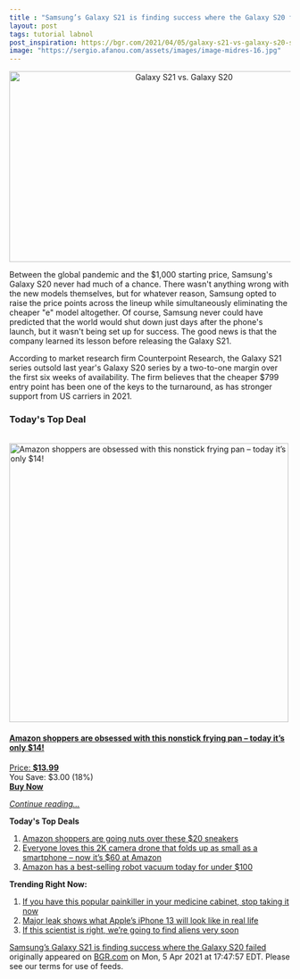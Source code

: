 ```yaml
---
title : "Samsung’s Galaxy S21 is finding success where the Galaxy S20 failed"
layout: post
tags: tutorial labnol
post_inspiration: https://bgr.com/2021/04/05/galaxy-s21-vs-galaxy-s20-sales-2021/
image: "https://sergio.afanou.com/assets/images/image-midres-16.jpg"
---
```


<center><a href="https://bgr.com/2021/04/05/galaxy-s21-vs-galaxy-s20-sales-2021/" class="bgr-rss-featured-image bgr-rss-test-class"><img loading="lazy" width="610" height="342" src="https://bgr.com/wp-content/uploads/2021/01/Galaxy-S21_violet_pink_gray_white.jpg?quality=70&amp;strip=all&amp;w=610" class="attachment-feed_normal size-feed_normal wp-post-image" alt="Galaxy S21 vs. Galaxy S20" loading="lazy" srcset="https://bgr.com/wp-content/uploads/2021/01/Galaxy-S21_violet_pink_gray_white.jpg 1600w, https://bgr.com/wp-content/uploads/2021/01/Galaxy-S21_violet_pink_gray_white.jpg?resize=150,84 150w, https://bgr.com/wp-content/uploads/2021/01/Galaxy-S21_violet_pink_gray_white.jpg?resize=300,168 300w, https://bgr.com/wp-content/uploads/2021/01/Galaxy-S21_violet_pink_gray_white.jpg?resize=768,430 768w, https://bgr.com/wp-content/uploads/2021/01/Galaxy-S21_violet_pink_gray_white.jpg?resize=1024,573 1024w, https://bgr.com/wp-content/uploads/2021/01/Galaxy-S21_violet_pink_gray_white.jpg?resize=1536,860 1536w, https://bgr.com/wp-content/uploads/2021/01/Galaxy-S21_violet_pink_gray_white.jpg?resize=610,342 610w, https://bgr.com/wp-content/uploads/2021/01/Galaxy-S21_violet_pink_gray_white.jpg?resize=664,372 664w, https://bgr.com/wp-content/uploads/2021/01/Galaxy-S21_violet_pink_gray_white.jpg?resize=1200,672 1200w, https://bgr.com/wp-content/uploads/2021/01/Galaxy-S21_violet_pink_gray_white.jpg?resize=782,438 782w, https://bgr.com/wp-content/uploads/2021/01/Galaxy-S21_violet_pink_gray_white.jpg?resize=827,463 827w, https://bgr.com/wp-content/uploads/2021/01/Galaxy-S21_violet_pink_gray_white.jpg?resize=800,448 800w" sizes="(max-width: 610px) 100vw, 610px" title="Galaxy S21 vs. Galaxy S20" /></a></center><p>Between the global pandemic and the $1,000 starting price, Samsung's Galaxy S20 never had much of a chance. There wasn't anything wrong with the new models themselves, but for whatever reason, Samsung opted to raise the price points across the lineup while simultaneously eliminating the cheaper "e" model altogether. Of course, Samsung never could have predicted that the world would shut down just days after the phone's launch, but it wasn't being set up for success. The good news is that the company learned its lesson before releasing the Galaxy S21.</p>
<p>According to market research firm Counterpoint Research, the Galaxy S21 series outsold last year's Galaxy S20 series by a two-to-one margin over the first six weeks of availability. The firm believes that the cheaper $799 entry point has been one of the keys to the turnaround, as has stronger support from US carriers in 2021.</p>
<h3>Today's Top Deal</h3>
<p><a href="https://www.amazon.com/Carote-Stone-Derived-Non-Stick-Switzerland-Including/dp/B0732NXYNS?tag=b0c55topdeals-20"><br><img height="500px" width="500px" src="https://m.media-amazon.com/images/I/41WpDGJAThL.jpg" alt="Amazon shoppers are obsessed with this nonstick frying pan &ndash; today it&rsquo;s only $14!"><br></a></p>
<h4><a href="https://www.amazon.com/Carote-Stone-Derived-Non-Stick-Switzerland-Including/dp/B0732NXYNS?tag=b0c55rss-20">Amazon shoppers are obsessed with this nonstick frying pan &ndash; today it&rsquo;s only $14!</a></h4>
<p><a href="https://www.amazon.com/Carote-Stone-Derived-Non-Stick-Switzerland-Including/dp/B0732NXYNS?tag=b0c55rss-20">Price: <strong>$13.99</strong></a><br><span>You Save: $3.00 (18%)</span><br><strong><a href="https://www.amazon.com/Carote-Stone-Derived-Non-Stick-Switzerland-Including/dp/B0732NXYNS?tag=b0c55rss-20">Buy Now</a></strong></p>
<p><a href="https://bgr.com/2021/04/05/galaxy-s21-vs-galaxy-s20-sales-2021/" class="more-link"><em>Continue reading...</em></a></p>

<p><strong>Today's Top Deals</strong></p>
<ol>
<li><a href="https://bgr.com/2021/04/05/amazon-shoppers-are-going-nuts-over-these-20-sneakers/?utm_source=rss&#038;utm_campaign=topdeals">Amazon shoppers are going nuts over these $20 sneakers</a></li>
<li><a href="https://bgr.com/2021/04/05/drone-with-camera-amazon-best-deal-april-2021-potensic-elfin/?utm_source=rss&#038;utm_campaign=topdeals">Everyone loves this 2K camera drone that folds up as small as a smartphone &#8211; now it&#8217;s $60 at Amazon</a></li>
<li><a href="https://bgr.com/2021/04/05/best-robot-vacuum-deals-on-amazon-april-2021/?utm_source=rss&#038;utm_campaign=topdeals">Amazon has a best-selling robot vacuum today for under $100</a></li>
</ol>

<p><strong>Trending Right Now:</strong></p>
<ol>
<li><a href="https://bgr.com/2021/04/05/drug-recall-acetaminophen-tablets/">If you have this popular painkiller in your medicine cabinet, stop taking it now</a></li>
<li><a href="https://bgr.com/2021/04/05/iphone-13-pro-release-notch-smaller-design-mockup/">Major leak shows what Apple&#8217;s iPhone 13 will look like in real life</a></li>
<li><a href="https://bgr.com/2021/04/05/alien-life-discovery-james-webb/">If this scientist is right, we’re going to find aliens very soon</a></li>
</ol>
<p><a href="https://bgr.com/2021/04/05/galaxy-s21-vs-galaxy-s20-sales-2021/">Samsung&#8217;s Galaxy S21 is finding success where the Galaxy S20 failed</a> originally appeared on <a href="http://bgr.com">BGR.com</a> on Mon, 5 Apr 2021 at 17:47:57 EDT. Please see our terms for use of feeds.</p>